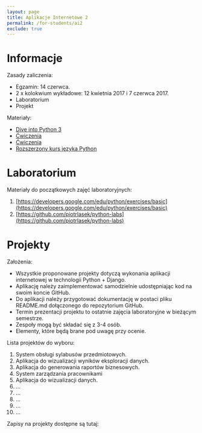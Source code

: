 ```yaml
---
layout: page
title: Aplikacje Internetowe 2 
permalink: /for-students/ai2
exclude: true
---
```


# Informacje

Zasady zaliczenia:
* Egzamin: 14 czerwca.
* 2 x kolokwium wykładowe: 12 kwietnia 2017 i 7 czerwca 2017.
* Laboratorium
* Projekt

Materiały:
* [Dive into Python 3](http://www.diveintopython3.net)
* [Ćwiczenia](http://exercism.io/languages/python/exercises)
* [Ćwiczenia](http://www.ling.gu.se/~lager/python_exercises.html)
* [Rozszerzony kurs języka Python](https://www.ii.uni.wroc.pl/~marcinm/dyd/python/)

# Laboratorium

Materiały do początkowych zajęć laboratoryjnych:
1. [https://developers.google.com/edu/python/exercises/basic](https://developers.google.com/edu/python/exercises/basic)
2. [https://github.com/piotrlasek/python-labs](https://github.com/piotrlasek/python-labs)

# Projekty

Założenia:
* Wszystkie proponowane projekty dotyczą wykonania aplikacji internetowej w technologii
  Python + Django.
* Aplikację należy zaimplementować samodzielnie udostępniając kod na swoim koncie GitHub.
* Do aplikacji należy przygotować dokumentację w postaci pliku README.md dołączonego
  do repozytorium GitHub.
* Termin prezentacji projektu to ostatnie zajęcia laboratoryjne w bieżącym semestrze.
* Zespoły mogą być składać się z 3-4 osób.
* Elementy, które będą brane pod uwagę przy ocenie.

Lista projektów do wyboru:
 1. System obsługi sylabusów przedmiotowych.
 2. Aplikacja do wizualizacji wyników eksploracji danych.
 3. Aplikacja do generowania raportów biznesowych.
 4. System zarządzania pracownikami 
 5. Aplikacja do wizualizacji danych.
 6. ...
 7. ...
 8. ...
 9. ...
10. ...

Zapisy na projekty dostępne są tutaj: []()
